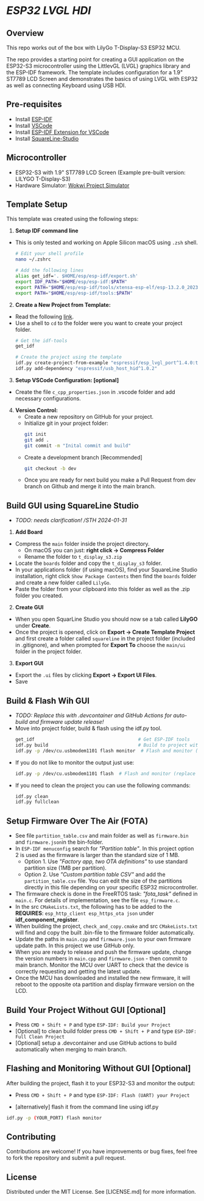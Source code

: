 # _ESP32 LVGL HDI_

## Overview
This repo works out of the box with LilyGo T-Display-S3 ESP32 MCU.  
  
The repo provides a starting point for creating a GUI application on the ESP32-S3 microcontroller using the LittlevGL (LVGL) graphics library and the ESP-IDF framework. The template includes configuration for a 1.9" ST7789 LCD Screen and demonstrates the basics of using LVGL with ESP32 as well as connecting Keyboard using USB HDI. 

## Pre-requisites
- Install [ESP-IDF](https://docs.espressif.com/projects/esp-idf/en/latest/esp32/get-started/index.html)
- Install [VSCode](https://code.visualstudio.com/)
- Install [ESP-IDF Extension for VSCode](https://marketplace.visualstudio.com/items?itemName=espressif.esp-idf-extension)
- Install [SquareLine-Studio](https://squareline.io/downloads)

## Microcontroller
- ESP32-S3 with 1.9" ST7789 LCD Screen (Example pre-built version: LILYGO T-Display-S3)
- Hardware Simulator: [Wokwi Project Simulator](https://wokwi.com/projects/380662202976325633)

## Template Setup
This template was created using the following steps:

1. **Setup IDF command line**
- This is only tested and working on Apple Silicon macOS using `.zsh` shell.
    ```bash
    # Edit your shell profile
    nano ~/.zshrc

    # Add the following lines
    alias get_idf='. $HOME/esp/esp-idf/export.sh'
    export IDF_PATH="$HOME/esp/esp-idf:$PATH"
    export PATH="$HOME/esp/esp-idf/tools/xtensa-esp-elf/esp-13.2.0_20230928/xtensa-esp-elf/bin:$PATH"
    export PATH="$HOME/esp/esp-idf/tools:$PATH"
    ```

2. **Create a New Project from Template:**
- Read the following [link](https://components.espressif.com/components/espressif/esp_lvgl_port?language=en).
- Use a shell to `cd` to the folder were you want to create your project folder.
    ```bash
    # Get the idf-tools
    get_idf

    # Create the project using the template
    idf.py create-project-from-example "espressif/esp_lvgl_port^1.4.0:touchscreen"
    idf.py add-dependency "espressif/usb_host_hid^1.0.2"
    ```
3. **Setup VSCode Configuration: [optional]**
- Create the file `c_cpp_properties.json` in .vscode folder and add necessary configurations.

4. **Version Control:**
    - Create a new repository on GitHub for your project.
    - Initialize git in your project folder:
      ```bash
      git init
      git add .
      git commit -m "Inital commit and build"
      ```
    - Create a development branch [Recommended]
      ```bash
      git checkout -b dev
      ```
    - Once you are ready for next build you make a Pull Request from dev branch on Github and merge it into the main branch.

## Build GUI using SquareLine Studio
- *TODO: needs clarification! /STH 2024-01-31*
1. **Add Board**
  - Compress the `main` folder inside the project directory. 
    - On macOS you can just: **right click -> Compress Folder**
    - Rename the folder to `t_display_s3.zip`
  - Locate the `boards` folder and copy the `t_display_s3` folder.
  - In your applications folder (if using macOS), find your SquareLine Studio installation, right click `Show Package Contents` then find the `boards` folder and create a new folder called `LilyGo`.
  - Paste the folder from your clipboard into this folder as well as the .zip folder you created.

2. **Create GUI**
  - When you open SquarLine Studio you should now se a tab called **LilyGO** under **Create**.
  - Once the project is opened, click on **Export -> Create Template Project** and first create a folder called `squareline` in the project folder (included in .gitignore), and when prompted for **Export To** choose the `main/ui` folder in the project folder.

3. **Export GUI**
  - Export the `.ui` files by clicking **Export -> Export UI Files**.
  - Save  

## Build & Flash Wih GUI
- *TODO: Replace this with .devcontainer and GitHub Actions for auto-build and firmware update release!*
- Move into project folder, build & flash using the idf.py tool.
  ```bash
  get_idf                                      # Get ESP-IDF tools
  idf.py build                                 # Build to project with GUI
  idf.py -p /dev/cu.usbmodem1101 flash monitor  # Flash and monitor (replace with your USB-port)
  ```
- If you do not like to monitor the output just use:
  ```bash
  idf.py -p /dev/cu.usbmodem1101 flash  # Flash and monitor (replace with your USB-port)
  ```
- If you need to clean the project you can use the following commands:
  ```bash
  idf.py clean
  idf.py fullclean
  ```
## Setup Firmware Over The Air (FOTA)
- See file `partition_table.csv` and main folder as well as `firmware.bin` and `firmware.json`in the bin-folder.
- In `ESP-IDF menuconfig` search for *"Partition table"*. In this project option 2 is used as the firmware is larger than the standard size of 1 MB.
  - Option 1. Use *"Factory app, two OTA definitions"* to use standard partition size (1MB per partition). 
  - Option 2. Use *"Custom partition table CSV"* and add the `partition_table.csv` file. You can edit the size of the partitions directly in this file depending on your specific ESP32 microcontroller.
- The firmware check is done in the FreeRTOS task: *"fota_task"* defined in `main.c`. For details of implementation, see the file `esp_firmware.c`.
- In the src `CMakeLists.txt`, the following has to be added to the **REQUIRES**: `esp_http_client esp_https_ota json` under **idf_component_register**.
- When building the project, `check_and_copy.cmake` and src `CMakeLists.txt` will find and copy the built .bin-file to the firmware folder automatically.
- Update the paths in `main.cpp` and `firmware.json` to your own firmware update path. In this project we use GitHub only.
- When you are ready to release and push the firmware update, change the version numbers in `main.cpp` and `firmware.json` - then commit to main branch. Monitor the MCU over UART to check that the device is correctly requesting and getting the latest update. 
- Once the MCU has downloaded and installed the new firmware, it will reboot to the opposite ota partition and display firmware version on the LCD.

## Build Your Project Without GUI [Optional]
- Press `CMD + Shift + P` and type `ESP-IDF: Build your Project`
- [Optional] to clean build folder press `CMD + Shift + P` and type `ESP-IDF: Full Clean Project`
- [Optional] setup a .devcontainer and use GitHub actions to build automatically when merging to main branch. 

## Flashing and Monitoring Without GUI [Optional]
After building the project, flash it to your ESP32-S3 and monitor the output:
- Press `CMD + Shift + P` and type `ESP-IDF: Flash (UART) your Project`

- [alternatively] flash it from the command line using idf.py
```bash
idf.py -p (YOUR_PORT) flash monitor
```

## Contributing
Contributions are welcome! 
If you have improvements or bug fixes, feel free to fork the repository and submit a pull request.

## License
Distributed under the MIT License. See [LICENSE.md] for more information.
